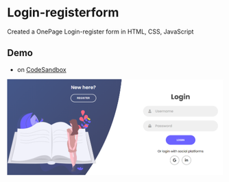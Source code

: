 # Login-registerform
Created a OnePage Login-register form in HTML, CSS, JavaScript

## Demo
- on [CodeSandbox](https://codesandbox.io/s/recursing-archimedes-56cny)

![Login-registerform](https://github.com/dianavile/Login-registerform/blob/main/Captura.PNG)
